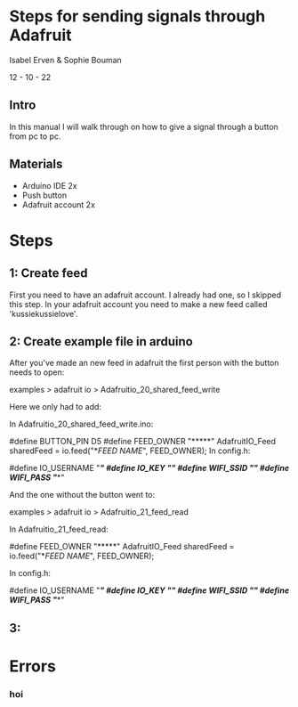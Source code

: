 # Steps for sending signals through Adafruit
Isabel Erven & Sophie Bouman

12 - 10 - 22

## Intro
In this manual I will walk through on how to give a signal through a button from pc to pc.

## Materials
- Arduino IDE 2x
- Push button
- Adafruit account 2x

# Steps
## 1: Create feed
First you need to have an adafruit account. I already had one, so I skipped this step. In your adafruit account you need to make a new feed called 'kussiekussielove'.

## 2: Create example file in arduino
After you've made an new feed in adafruit the first person with the button needs to open:

examples > adafruit io > Adafruitio_20_shared_feed_write


Here we only had to add:

In Adafruitio_20_shared_feed_write.ino:

#define BUTTON_PIN D5 
#define FEED_OWNER "*****" 
AdafruitIO_Feed sharedFeed = io.feed("**FEED NAME*", FEED_OWNER); 
In config.h:

#define IO_USERNAME  "*****"
#define IO_KEY       "*******"
#define WIFI_SSID "*******"
#define WIFI_PASS "******"


And the one without the button went to:

examples > adafruit io > Adafruitio_21_feed_read

In Adafruitio_21_feed_read:

#define FEED_OWNER "*****" 
AdafruitIO_Feed sharedFeed = io.feed("**FEED NAME*", FEED_OWNER); 

In config.h:

#define IO_USERNAME  "*****"
#define IO_KEY       "*******"
#define WIFI_SSID "*******"
#define WIFI_PASS "******"

## 3:

# Errors
### hoi
